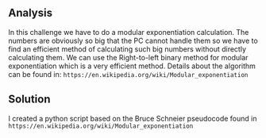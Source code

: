 ## Analysis
In this challenge we have to do a modular exponentiation calculation. The numbers are obviously so big that the PC cannot handle them so we have to find an efficient method of calculating such big numbers without directly calculating them. We can use the Right-to-left binary method for modular exponentiation which is a very efficient method. Details about the algorithm can be found in: `https://en.wikipedia.org/wiki/Modular_exponentiation`

## Solution
I created a python script based on the Bruce Schneier pseudocode found in `https://en.wikipedia.org/wiki/Modular_exponentiation`
